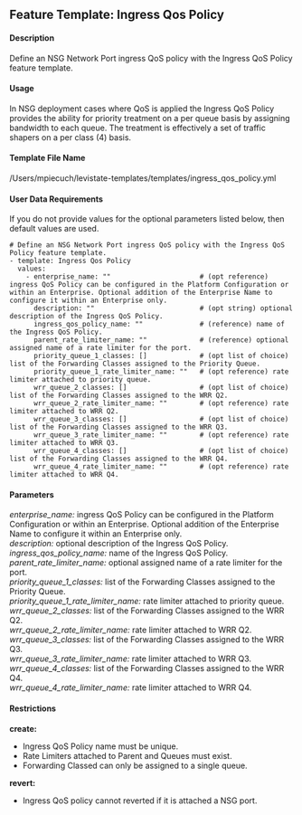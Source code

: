 ## Feature Template: Ingress Qos Policy
#### Description
Define an NSG Network Port ingress QoS policy with the Ingress QoS Policy feature template.

#### Usage
In NSG deployment cases where QoS is applied the Ingress QoS Policy provides the ability for priority treatment on a per queue basis by assigning bandwidth to each queue. The treatment is effectively a set of traffic shapers on a per class (4) basis.

#### Template File Name
/Users/mpiecuch/levistate-templates/templates/ingress_qos_policy.yml

#### User Data Requirements
If you do not provide values for the optional parameters listed below, then default values are used.

```
# Define an NSG Network Port ingress QoS policy with the Ingress QoS Policy feature template.
- template: Ingress Qos Policy
  values:
    - enterprise_name: ""                      # (opt reference) ingress QoS Policy can be configured in the Platform Configuration or within an Enterprise. Optional addition of the Enterprise Name to configure it within an Enterprise only.
      description: ""                          # (opt string) optional description of the Ingress QoS Policy.
      ingress_qos_policy_name: ""              # (reference) name of the Ingress QoS Policy.
      parent_rate_limiter_name: ""             # (reference) optional assigned name of a rate limiter for the port.
      priority_queue_1_classes: []             # (opt list of choice) list of the Forwarding Classes assigned to the Priority Queue.
      priority_queue_1_rate_limiter_name: ""   # (opt reference) rate limiter attached to priority queue.
      wrr_queue_2_classes: []                  # (opt list of choice) list of the Forwarding Classes assigned to the WRR Q2.
      wrr_queue_2_rate_limiter_name: ""        # (opt reference) rate limiter attached to WRR Q2.
      wrr_queue_3_classes: []                  # (opt list of choice) list of the Forwarding Classes assigned to the WRR Q3.
      wrr_queue_3_rate_limiter_name: ""        # (opt reference) rate limiter attached to WRR Q3.
      wrr_queue_4_classes: []                  # (opt list of choice) list of the Forwarding Classes assigned to the WRR Q4.
      wrr_queue_4_rate_limiter_name: ""        # (opt reference) rate limiter attached to WRR Q4.

```

#### Parameters
*enterprise_name:* ingress QoS Policy can be configured in the Platform Configuration or within an Enterprise. Optional addition of the Enterprise Name to configure it within an Enterprise only.<br>
*description:* optional description of the Ingress QoS Policy.<br>
*ingress_qos_policy_name:* name of the Ingress QoS Policy.<br>
*parent_rate_limiter_name:* optional assigned name of a rate limiter for the port.<br>
*priority_queue_1_classes:* list of the Forwarding Classes assigned to the Priority Queue.<br>
*priority_queue_1_rate_limiter_name:* rate limiter attached to priority queue.<br>
*wrr_queue_2_classes:* list of the Forwarding Classes assigned to the WRR Q2.<br>
*wrr_queue_2_rate_limiter_name:* rate limiter attached to WRR Q2.<br>
*wrr_queue_3_classes:* list of the Forwarding Classes assigned to the WRR Q3.<br>
*wrr_queue_3_rate_limiter_name:* rate limiter attached to WRR Q3.<br>
*wrr_queue_4_classes:* list of the Forwarding Classes assigned to the WRR Q4.<br>
*wrr_queue_4_rate_limiter_name:* rate limiter attached to WRR Q4.<br>


#### Restrictions
**create:**
* Ingress QoS Policy name must be unique.
* Rate Limiters attached to Parent and Queues must exist.
* Forwarding Classed can only be assigned to a single queue.

**revert:**
* Ingress QoS policy cannot reverted if it is attached a NSG port.

